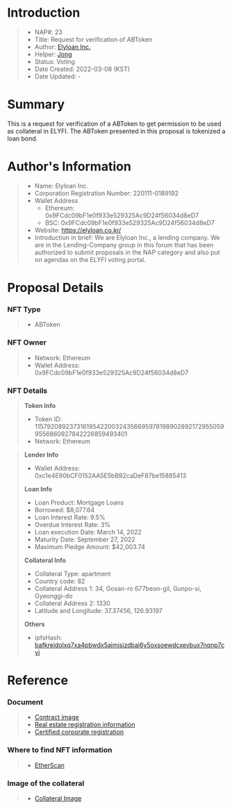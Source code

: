 # Introduction

>- NAP#: 23
>- Title: Request for verification of ABToken
>- Author: [Elyloan Inc.](https://forum.elyfi.world/u/elyloancorp/summary)
>- Helper: [Jong](https://forum.elyfi.world/u/Jong/summary)
>- Status: Voting
>- Date Created: 2022-03-08 (KST)
>- Date Updated: - 

# Summary

This is a request for verification of a ABToken to get permission to be used as collateral in ELYFI. The ABToken presented in this proposal is tokenized a loan bond.
#
# Author's Information

>- Name: Elyloan Inc.
>- Corporation Registration Number: 220111-0189192
>- Wallet Address
>   - Ethereum: 0x9FCdc09bF1e0f933e529325Ac9D24f56034d8eD7
>   - BSC: 0x9FCdc09bF1e0f933e529325Ac9D24f56034d8eD7
>- Website: https://elyloan.co.kr/
>- Introduction in brief: We are Elyloan Inc., a lending company. We are in the Lending-Company group in this forum that has been authorized to submit proposals in the NAP category and also put on agendas on the ELYFI voting portal.

# Proposal Details

### NFT Type 
>- ABToken

### NFT Owner
>- Network: Ethereum
>- Wallet Address: 0x9FCdc09bF1e0f933e529325Ac9D24f56034d8eD7

### NFT Details

> **Token Info**
>- Token ID: 115792089237316195422003243566959781989028921729550599556860927842226859493401
>- Network: Ethereum


> **Lender Info**
>- Wallet Address: 0xc1e4E90bCF0152AA5E5bB92caDeF87be15885413
>
> **Loan Info**
>- Loan Product: Mortgage Loans
>- Borrowed: $8,077.64
>- Loan Interest Rate: 9.5%
>- Overdue Interest Rate: 3%
>- Loan execution Date: March 14, 2022
>- Maturity Date: September 27, 2022
>- Maximum Pledge Amount: $42,003.74
>
> **Collateral Info**
>- Collateral Type: apartment
>- Country code: 82
>- Collateral Address 1: 34, Gosan-ro 677beon-gil, Gunpo-si, Gyeonggi-do
>- Collateral Address 2: 1330
>- Latitude and Longitude: 37.37456, 126.93197
>
> **Others**
>- ipfsHash: [bafkreidolxq7xa4pbwdx5ajmisizdbai6y5oxsoewdcxevbux7nqnp7cyi](https://slate.textile.io/ipfs/bafkreidolxq7xa4pbwdx5ajmisizdbai6y5oxsoewdcxevbux7nqnp7cyi)

# Reference

### Document
>- [Contract image](https://slate.textile.io/ipfs/bafybeihmtvnicbwryy3tdd7k5ftcmofi2flle5i3uwlnq5xlurc3psebri)
>- [Real estate registration information](https://slate.textile.io/ipfs/bafkreiahs7tx7xv5opns7gasjxywx2stlg6txqke4znxbnwhrxnt4vznde)
>- [Certified corporate registration](https://slate.textile.io/ipfs/bafybeidtfourbfi4oy3nlos4v7vmvn3oyy5ufbtxjdux2gnl3al5pyutsy)

### Where to find NFT information 
>- [EtherScan](https://etherscan.io/token/0x68f69ab21242e194ebd7534b598e26180dd92616?a=115792089237316195422003243566959781989028921729550599556860927842226859493401)

### Image of the collateral 
>- [Collateral Image](https://slate.textile.io/ipfs/bafybeidwttqvru23ynio4x6nrpw5gyjcdnpjng6thmjogjwszpsgfbq4yu)
